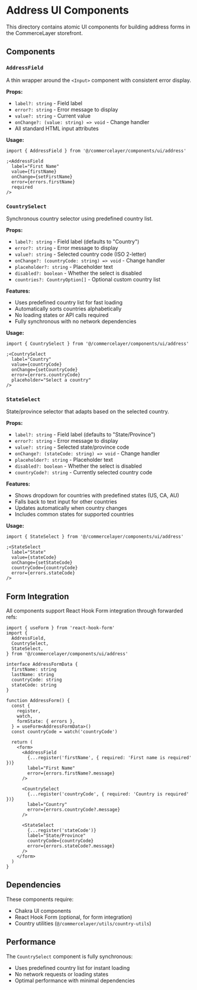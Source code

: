 # Address UI Components

This directory contains atomic UI components for building address forms in the CommerceLayer storefront.

## Components

### `AddressField`

A thin wrapper around the `<Input>` component with consistent error display.

**Props:**

- `label?: string` - Field label
- `error?: string` - Error message to display
- `value?: string` - Current value
- `onChange?: (value: string) => void` - Change handler
- All standard HTML input attributes

**Usage:**

```tsx
import { AddressField } from '@/commercelayer/components/ui/address'

;<AddressField
  label="First Name"
  value={firstName}
  onChange={setFirstName}
  error={errors.firstName}
  required
/>
```

### `CountrySelect`

Synchronous country selector using predefined country list.

**Props:**

- `label?: string` - Field label (defaults to "Country")
- `error?: string` - Error message to display
- `value?: string` - Selected country code (ISO 2-letter)
- `onChange?: (countryCode: string) => void` - Change handler
- `placeholder?: string` - Placeholder text
- `disabled?: boolean` - Whether the select is disabled
- `countries?: CountryOption[]` - Optional custom country list

**Features:**

- Uses predefined country list for fast loading
- Automatically sorts countries alphabetically
- No loading states or API calls required
- Fully synchronous with no network dependencies

**Usage:**

```tsx
import { CountrySelect } from '@/commercelayer/components/ui/address'

;<CountrySelect
  label="Country"
  value={countryCode}
  onChange={setCountryCode}
  error={errors.countryCode}
  placeholder="Select a country"
/>
```

### `StateSelect`

State/province selector that adapts based on the selected country.

**Props:**

- `label?: string` - Field label (defaults to "State/Province")
- `error?: string` - Error message to display
- `value?: string` - Selected state/province code
- `onChange?: (stateCode: string) => void` - Change handler
- `placeholder?: string` - Placeholder text
- `disabled?: boolean` - Whether the select is disabled
- `countryCode?: string` - Currently selected country code

**Features:**

- Shows dropdown for countries with predefined states (US, CA, AU)
- Falls back to text input for other countries
- Updates automatically when country changes
- Includes common states for supported countries

**Usage:**

```tsx
import { StateSelect } from '@/commercelayer/components/ui/address'

;<StateSelect
  label="State"
  value={stateCode}
  onChange={setStateCode}
  countryCode={countryCode}
  error={errors.stateCode}
/>
```

## Form Integration

All components support React Hook Form integration through forwarded refs:

```tsx
import { useForm } from 'react-hook-form'
import {
  AddressField,
  CountrySelect,
  StateSelect,
} from '@/commercelayer/components/ui/address'

interface AddressFormData {
  firstName: string
  lastName: string
  countryCode: string
  stateCode: string
}

function AddressForm() {
  const {
    register,
    watch,
    formState: { errors },
  } = useForm<AddressFormData>()
  const countryCode = watch('countryCode')

  return (
    <form>
      <AddressField
        {...register('firstName', { required: 'First name is required' })}
        label="First Name"
        error={errors.firstName?.message}
      />

      <CountrySelect
        {...register('countryCode', { required: 'Country is required' })}
        label="Country"
        error={errors.countryCode?.message}
      />

      <StateSelect
        {...register('stateCode')}
        label="State/Province"
        countryCode={countryCode}
        error={errors.stateCode?.message}
      />
    </form>
  )
}
```

## Dependencies

These components require:

- Chakra UI components
- React Hook Form (optional, for form integration)
- Country utilities (`@/commercelayer/utils/country-utils`)

## Performance

The `CountrySelect` component is fully synchronous:

- Uses predefined country list for instant loading
- No network requests or loading states
- Optimal performance with minimal dependencies
